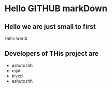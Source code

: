 # Hello GITHUB markDown 
## Hello we are just small to first
<p> Hello world </p>

## Developers of THis project are 

<ul>
    <li> ashutoshh </li>
   <li> rajat </li>
   <li> nived </li>
   <li> ashutoshh </li>
  
  
 </ul>
